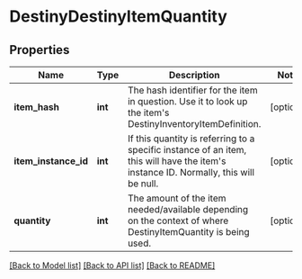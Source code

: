 # DestinyDestinyItemQuantity

## Properties
Name | Type | Description | Notes
------------ | ------------- | ------------- | -------------
**item_hash** | **int** | The hash identifier for the item in question.  Use it to look up the item&#39;s DestinyInventoryItemDefinition. | [optional] 
**item_instance_id** | **int** | If this quantity is referring to a specific instance of an item, this will have the item&#39;s instance ID.  Normally, this will be null. | [optional] 
**quantity** | **int** | The amount of the item needed/available depending on the context of where DestinyItemQuantity is being used. | [optional] 

[[Back to Model list]](../README.md#documentation-for-models) [[Back to API list]](../README.md#documentation-for-api-endpoints) [[Back to README]](../README.md)


